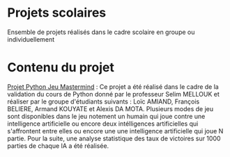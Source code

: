 # Projets scolaires
Ensemble de projets réalisés dans le cadre scolaire en groupe ou individuellement

# Contenu du projet

[Projet Python Jeu Mastermind](https://github.com/Armand999/Projets_scolaires/blob/master/Jeu_Mastermind.ipynb) : Ce projet a été réalisé dans le cadre de la validation du cours de Python donné par le professeur Selim MELLOUK et réaliser par le groupe d'étudiants suivants : Loïc AMIAND, François BELIERE, Armand KOUYATE et Alexis DA MOTA.
Plusieurs modes de jeu sont disponibles dans le jeu notement un humain qui joue contre une intelligence artificielle ou encore deux intélligences artificielles qui s'affrontent entre elles ou encore une une intelligence artificielle qui joue N partie. Pour la suite, une analyse statistique des taux de victoires sur 1000 parties de chaque IA a été réalisée.

